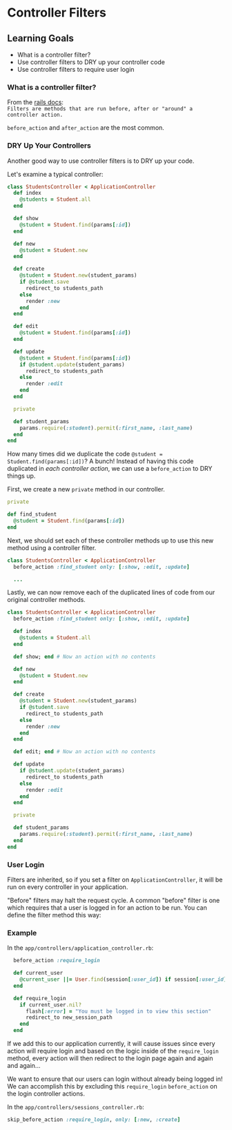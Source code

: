 # Controller Filters

## Learning Goals
- What is a controller filter?
- Use controller filters to DRY up your controller code
- Use controller filters to require user login

### What is a controller filter?
From the [rails docs](http://guides.rubyonrails.org/action_controller_overview.html#filters):  
  `Filters are methods that are run before, after or "around" a controller action.`

`before_action` and `after_action` are the most common.

### DRY Up Your Controllers
Another good way to use controller filters is to DRY up your code.

Let's examine a typical controller:
```ruby
class StudentsController < ApplicationController
  def index
    @students = Student.all
  end

  def show
    @student = Student.find(params[:id])
  end

  def new
    @student = Student.new
  end

  def create
    @student = Student.new(student_params)
    if @student.save
      redirect_to students_path
    else
      render :new
    end
  end

  def edit
    @student = Student.find(params[:id])
  end

  def update
    @student = Student.find(params[:id])
    if @student.update(student_params)
      redirect_to students_path
    else
      render :edit
    end
  end

  private

  def student_params
    params.require(:student).permit(:first_name, :last_name)
  end
end
```

How many times did we duplicate the code `@student = Student.find(params[:id])`? A bunch! Instead of having this code duplicated in _each controller action_, we can use a `before_action` to DRY things up.

First, we create a new `private` method in our controller.
```ruby
private

def find_student
  @student = Student.find(params[:id])
end
```

Next, we should set each of these controller methods up to use this new method using a controller filter.
```ruby
class StudentsController < ApplicationController
  before_action :find_student only: [:show, :edit, :update]

  ...
```

Lastly, we can now remove each of the duplicated lines of code from our original controller methods.
```ruby
class StudentsController < ApplicationController
  before_action :find_student only: [:show, :edit, :update]

  def index
    @students = Student.all
  end

  def show; end # Now an action with no contents

  def new
    @student = Student.new
  end

  def create
    @student = Student.new(student_params)
    if @student.save
      redirect_to students_path
    else
      render :new
    end
  end

  def edit; end # Now an action with no contents

  def update
    if @student.update(student_params)
      redirect_to students_path
    else
      render :edit
    end
  end

  private

  def student_params
    params.require(:student).permit(:first_name, :last_name)
  end
end
```

### User Login
Filters are inherited, so if you set a filter on `ApplicationController`, it will be run on every controller in your application.

"Before" filters may halt the request cycle. A common "before" filter is one which requires that a user is logged in for an action to be run. You can define the filter method this way:

### Example
In the `app/controllers/application_controller.rb`:
```ruby
  before_action :require_login

  def current_user
    @current_user ||= User.find(session[:user_id]) if session[:user_id]
  end

  def require_login
    if current_user.nil?
      flash[:error] = "You must be logged in to view this section"
      redirect_to new_session_path
    end
  end
```

If we add this to our application currently, it will cause issues since every action will require login and based on the logic inside of the `require_login` method, every action will then redirect to the login page again and again and again...

We want to ensure that our users can login without already being logged in! We can accomplish this by excluding this `require_login` `before_action` on the login controller actions.

In the `app/controllers/sessions_controller.rb`:
```ruby
skip_before_action :require_login, only: [:new, :create]
```

